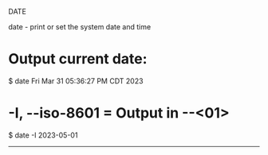 DATE

date - print or set the system date and time

# Output current date:
$ date
Fri Mar 31 05:36:27 PM CDT 2023

# -I, --iso-8601 = Output in <yyyy>-<mm>-<01>
$ date -I
2023-05-01

---